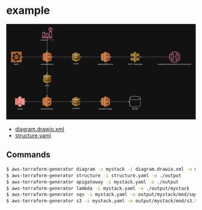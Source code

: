 # example

<div style="text-align:center"><img src="example.drawio.png" /></div>

- [diagram.drawio.xml](diagram.drawio.xml)
- [structure.yaml](structure.yaml)

## Commands
```bash
$ aws-terraform-generator diagram -s mystack -i diagram.drawio.xml -o mystack.yaml
$ aws-terraform-generator structure -i structure.yaml -o ./output
$ aws-terraform-generator apigateway -i mystack.yaml -o ./output
$ aws-terraform-generator lambda -i mystack.yaml -o ./output/mystack
$ aws-terraform-generator sqs -i mystack.yaml -o output/mystack/mod/sqs.tf
$ aws-terraform-generator s3 -i mystack.yaml -o output/mystack/mod/s3.tf
```